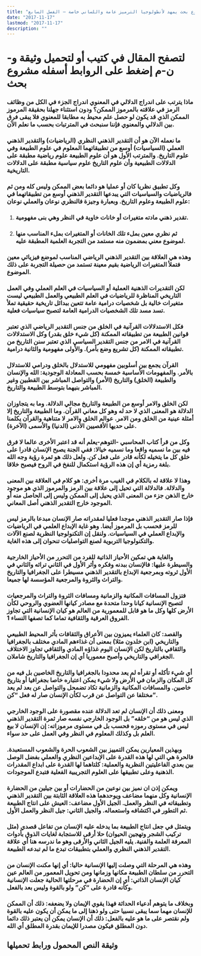 ```yaml
---
title: "مشروع بحث يمهد لأنطولوجيا الترميز عامة واللساني خاصة – الفصل السابع"
date: "2017-11-17"
lastmod: "2017-11-17"
description: ""
---
```

# **لتصفح المقال في كتيب أو لتحميل وثيقة و-ن-م إضغط على الروابط أسفله** **مشروع بحث**

### ماذا يترتب على اندراج الدلالي في المعنوي اندراج الجزء في الكل من وظائف الرمز في علاقته بالمرموز الممكن؟ ودون استثناء جهلنا بحقيقة المرموز الممكن الذي قد يكون لو حصل علم محيط به مطابقا للمعنوي فلا يبقى فرق بين الدلالي والمعنوي فإننا سنبحث في المترتبات بحسب ما نعلم الآن.

### ما نعمله الآن هو أن التقدير الذهني النظري (الرياضيات) والتقدير الذهني العملي (السياسيات) أوسع من تطبيقاتهما المعلوم في علوم الطبيعة وفي علوم التاريخ. والمترتب الأول هو أن علوم الطبيعة علوم رياضية مطبقة على الدلالات الطبيعية وأن علوم التاريخ علوم سياسية مطبقة على الدلالات التاريخية.

### وكل تطبيق نظريا كان أو عمليا هو دائما بعض الممكن وليس كله ومن ثم فالرياضيات والسياسيات التي يبدعها التقدير الذهني أوسع من تطبيقاتهما في علوم الطبيعة وعلوم التاريخ. وبعبارة وجيزة فالنظري نوعان والعملي نوعان:

1. ### تقدير ذهني مادته متغيرات أو خانات خاوية في النظر وهي بنى مفهومية.
2. ### ثم نظري معين بملء تلك الخانات أو المتغيرات بملء المناسب منها لموضوع معني بمضمون منه مستمد من التجربة العلمية المطبقة عليه.

### وهذه هي العلاقة بين التقدير الذهني الرياضي المناسب لموضع فيزيائي معين فتملأ المتغيرات الرياضية بقيم معينة تستمد من حصيلة التجربة على ذلك الموضوع.

### لكن التقديرات الذهنية العملية أو السياسيات في العلم العملي وفي العمل التاريخي المناظرة للرياضيات في العلم الطبيعي والعمل الطبيعي ليست متغيرات خالية بل شخصيات درامية عامة تتعين ببدائل تاريخية حقيقية تملأ تسد مسد تلك الشخصيات الدرامية العامة لتصبح سياسيات فعلية.

### فكل الاستدلالات القرآنية في الخلق من جنس التقدير الرياضي الذي تعتبر قوانين الطبيعة من تطبيقاته الممكنة (كل شيء خلق بقدر) وكل الاستدلالات القرآنية في الامر من جنس التقدير السياسي الذي تعتبر سنن التاريخ من تطبيقاته الممكنة (كل تشريع وضع بأمر). والأولى مفهومية والثانية درامية.

### القرآن يجمع بين أسلوبين مفهومي للاستدلال بالخلق ودرامي للاستدلال بالأمر. والمفهومات الأساسية خمسة بحسب المعادلة الوجودية: الله والإنسان والطبيعة (الخلق) والتاريخ (الأمر) والتواصل المباشر بين القطبين وغير المباشر بنيهما بتوسط الطبيعة والتاريخ.

### لكن الخلق والامر أوسع من الطبيعة والتاريخ مجالي الدلالة. وما به يتجاوزان الدلالة هو المعنى الذي لا حد له وهو كل معاني القرآن. وما الطبيعة والتاريخ إلا أمثلة عينية من الخلق ومن الامر. عوالم الخلق والامر لا متناهية والقرآن يكلمنا على حديها الأقصيين الأدنى (الدنيا) والأسمى (الآخرة).

### وكل من قرأ كتاب المحاسبي -التوهم-يعلم أنه قد اعتبر الأخرى عالما لا فرق فيه بين ما نسميه واقعا وما نسميه خيالا: ففي الجنة يصبح الإنسان قادرا على خلق كل ما يتخيله لكأنه قادر على فعل كن. ولعل ذلك هو ثمرة رؤية وجه الله بلغة رمزية أي إن هذه الرؤية استكمال للنفخ في الروح فيصبح خلاقا.

### وهذا لا علاقة له بالكلام في الغيب مرة أخرى: هو كلام في العلاقة بين المعنى والدلالة. فالدلالة التي تحيل إلى علاقة بين الرمز والمرموز الذي هو موجود خارج الذهن جزء من المعنى الذي يحيل إلى الممكن وليس إلى الحاصل منه أو الموجود خارج التقدير الذهني أصل المعاني.

### فإذا صار التقدير الذهني موجدا فعليا لمقدراته صار الإنسان مبدعا بالرمز ليس للرمز فحسب بل المرموز أيضا. وهو غاية الإبداع العلمي في الرياضيات والإبداع العملي في السياسيات. ولنقل إن التكنولوجيا النظرية لصنع الآلات والتكنولوجيا التربوية لصنع التواصليات تنحوان إلى هذه الغاية.

### والغاية هي تمكين الأحياز الذاتية للفرد من التحرر من الأحياز الخارجية والسيطرة عليها: فالإنسان ببدنه وفكره وأثر الأول في الثاني تراثه والثاني في الأول ثروته وبمرجعية الإبداع بالتقدير الذهني مسيطرا على الجغرافيا والتاريخ والتراث والثروة والمرجعية المؤسسة لها جميعا.

### فتزول المسافات المكانية والزمانية ومسافات الثروة والتراث والمرجعيات لتصبح الإنسانية كيانا وحدا متحدة مع مصادر كيانها العضوي والروحي لكأن الأرض كلها وكل ما هو قابل للمعمورية من العالم هو كيان الإنسانية التي تجاوز الفروق العرقية والثقافية تماما كما تصفها النساء 1.

### والقصد: كان العلماء يميزون بين الأعراق والثقافات بأثر المحيط الطبيعي والتاريخي (ابن خلدون مثلا) بمعنى أن غذاءهم المادي مختلف بالجغرافيا والثقافي بالتاريخ لكن الإنسان اليوم غذاؤه المادي والثقافي تجاوز الاختلاف الجغرافي والتاريخي وأصبح معموريا أي إن الجغرافيا والتاريخ شاملان.

### أي شيء تأكله أو تقرأه لم يعد محدودا بالجغرافيا والتاريخ الخاصين بل فيه من كل المكان والزمان في الأرض ولا شيء يمكن اعتباره خاصا بجغرافيا أو بتاريخ خاصين. والمسافات المكانية والزمانية تكاد تضمحل والتواصل عن بعد لم يعد مختلفا عن التواصل عن قرب لكأن الإنسان صار له فعل “كن”.

### ومعنى ذلك أن الإنسان لم تعد الدلالة عنده مقصورة على الوجود الخارجي الذي ليس هو من “خلقه” بل الوجود الخارجي نفسه صار ثمرة التقدير الذهني ليس في مستوى رموزه فحسب بل في مستوى مرموزاته: إن الإنسان لا بيع العلم بل وكذلك المعلوم في النظر وفي العمل على حد سواء.

### وبهذين المعيارين يمكن التمييز بين الشعوب الحرة والشعوب المستعبدة. فالحرة هي التي لها هذه القدرة على الإبداعين النظري والعملي بفضل الوصل بين بعدي الفاعليتين النظرية والعملية: كلتاهما لها القدرة على ابداع المقدرات الذهنية وعلى تطبيقها على العلوم التجريبية الفعلية فتبدع الموجودات.

### ويمكن إذن ان نميز بين نوعين من الحضارات أو بين جيلين من الحضارة الإنسانية وكل منهما مضاعف ويوحدهما هذه العلاقة الثابتة بين التقدير الذهني وتطبيقاته في النظر والعمل. الجيل الأول مضاعف: العيش على انتاج الطبيعة ثم التطور في اكتشافه واستعماله. والجيل الثاني: جيل النظر والعمل الأول.

### ويتمثل في جعل انتاج الطبيعة بما يدخله عليه الإنسان من تفاعل قصدي (مثل تركيب الشجر وتهجين الحيوان) حلا أرقى للاستجابة لغايات الذوق بأدوات المعرفة العلمة والفنية. يليه الجيل الثاني والأرقى وهو ما ندرسه هنا أي علاقة التقدير الذهني النظري والعملي بتطبيقات تبدع ما لم تبدعه الطبيعة.

### وهذه هي المرحلة التي وصلت إليها الإنسانية حاليا: أي إنها مكنت الإنسان من التحرر من سلطان الطبيعة مكانها وزمانها ومن تحويل المعمور من العالم عين كيان الإنسان الذاتي: أي إن الحضارة في مرحلتها الحالية جعلت الإنسانية وكأنه قادرة على “كن” ولو بالقوة وليس بعد بالفعل.

### وبخلاف ما يتوهم أدعياء الحداثة فهذا يقوي الإيمان ولا يضعفه: ذلك أن الممكن للإنسان مهما سما يبقى نسبيا حتى ولو ذهنا إلى ما يمكن أن يكون عليه بالقوة ولم نقتصر على ما هو عليه بالفعل: ذلك أن الإنسان يمكن أن يعتبر ذلك دائما دون المطلق فيكون مصدرا للإيمان بقدرة المطلق أي الله.

## وثيقة النص المحمول ورابط تحميلها

###